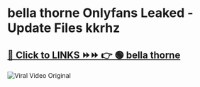 
 # bella thorne Onlyfans Leaked - Update Files kkrhz

## <h2><a href="https://clipsfans.com/bella_thorne&ref=git">🔗 Click to LINKS ⏩⏩ 👉 🟢 bella thorne </a></h2>

<a href="https://clipsfans.com/bella_thorne&ref=git" rel="nofollow" data-target="animated-image.originalLink"><img src="https://i.ibb.co.com/xMMVF88/686577567.gif" alt="Viral Video Original" style="max-width: 100%; display: inline-block;" data-target="animated-image.originalImage"></a>


